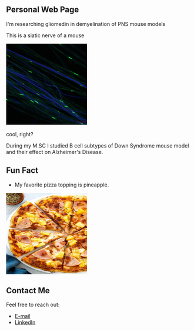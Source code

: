 ## Personal Web Page
I'm researching gliomedin in demyelination of PNS mouse models 

This is a siatic nerve of a mouse

<img src="photo.jpg" alt="My Photo" width="220" height="220">

cool, right?

During my M.SC I studied B cell subtypes of Down Syndrome mouse model and their effect on Alzheimer's Disease.

## Fun Fact
- My favorite pizza topping is pineapple.
<img src="pizza.jpeg" alt="My Photo" width="220" height="220">  

## Contact Me
Feel free to reach out:
- [E-mail](karin.vardy@weizmann.ac.il)
- [LinkedIn](https://www.linkedin.com/in/karin-vardy-1990b3256)



